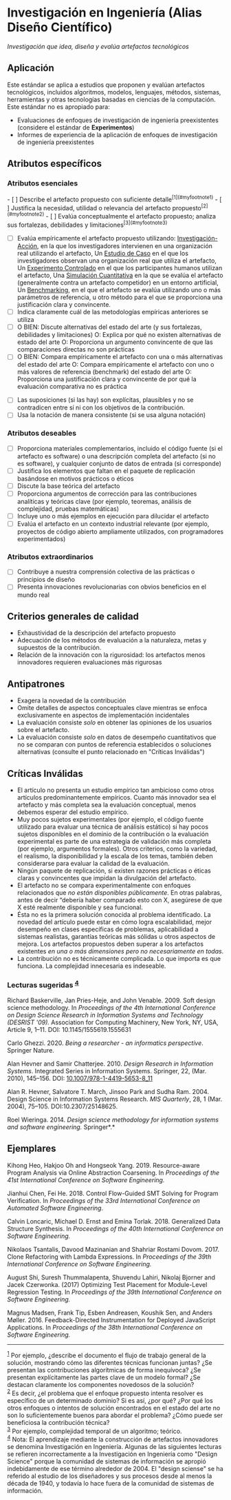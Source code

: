 # Investigación en Ingeniería (Alias Diseño Científico)
<standard name="Engineering Methods">

*Investigación que idea, diseña y evalúa artefactos tecnológicos*

## Aplicación

Este estándar se aplica a estudios que proponen y evalúan artefactos tecnológicos, incluidos algoritmos, modelos, lenguajes, métodos, sistemas, herramientas y otras tecnologías basadas en ciencias de la computación. Este estándar no es apropiado para:

-   Evaluaciones de enfoques de investigación de ingeniería preexistentes (considere el estándar de **Experimentos**)
-   Informes de experiencia de la aplicación de enfoques de investigación de ingeniería preexistentes

## Atributos específicos

### Atributos esenciales
<checklist name="Essential">

<intro>
- [ ]   Describe el artefacto propuesto con suficiente detalle<sup>[1](#myfootnote1)</sup>
- [ ]   Justifica la necesidad, utilidad o relevancia del artefacto propuesto<sup>[2](#myfootnote2)</sup>
- [ ]   Evalúa conceptualmente el artefacto propuesto; analiza sus fortalezas, debilidades y limitaciones<sup>[3](#myfootnote3)</sup>

<method>

- [ ]   Evalúa empíricamente el artefacto propuesto utilizando:
  [Investigación-Acción](https://github.com/juancarruthers/EmpiricalStandards/blob/master/docs/ES/ActionResearch_ES.md), en la que los investigadores intervienen en una organización real utilizando el artefacto,
  Un [Estudio de Caso](https://github.com/juancarruthers/EmpiricalStandards/blob/master/docs/ES/CaseStudy_ES.md) en el que los investigadores observan una organización real que utiliza el artefacto,
  Un [Experimento Controlado](https://github.com/juancarruthers/EmpiricalStandards/blob/master/docs/ES/Experiments_ES.md) en el que los participantes humanos utilizan el artefacto,
  Una [Simulación Cuantitativa](https://github.com/juancarruthers/EmpiricalStandards/blob/master/docs/ES/QuantitativeSimulation_ES.md) en la que se evalúa el artefacto (generalmente contra un artefacto competidor) en un entorno artificial,
  Un [Benchmarking](https://github.com/juancarruthers/EmpiricalStandards/edit/master/docs/Benchmarking.md), en el que el artefacto se evalúa utilizando uno o más parámetros de referencia, u otro método para el que se proporciona una justificación clara y convincente.
- [ ]   Indica claramente cuál de las metodologías empíricas anteriores se utiliza
- [ ]   O BIEN: Discute alternativas del estado del arte (y sus fortalezas, debilidades y limitaciones)
    O: Explica por qué no existen alternativas de estado del arte
    O: Proporciona un argumento convincente de que las comparaciones directas no son prácticas
- [ ]   O BIEN: Compara empíricamente el artefacto con una o más alternativas del estado del arte
    O: Compara empíricamente el artefacto con uno o más valores de referencia (benchmark) del estado del arte
    O: Proporciona una justificación clara y convincente de por qué la evaluación comparativa no es práctica

<results>


<discussion>


<other>

- [ ]   Las suposiciones (si las hay) son explícitas, plausibles y no se contradicen entre sí ni con los objetivos de la contribución.
- [ ]   Usa la notación de manera consistente (si se usa alguna notación)

</checklist>

### Atributos deseables
<checklist name="Desirable">

- [ ]   Proporciona materiales complementarios, incluido el código fuente (si el artefacto es software) o una descripción completa del artefacto (si no es software), y cualquier conjunto de datos de entrada (si corresponde)
- [ ]   Justifica los elementos que faltan en el paquete de replicación basándose en motivos prácticos o éticos
- [ ]   Discute la base teórica del artefacto
- [ ]   Proporciona argumentos de corrección para las contribuciones analíticas y teóricas clave (por ejemplo, teoremas, análisis de complejidad, pruebas matemáticas)
- [ ]   Incluye uno o más ejemplos en ejecución para dilucidar el artefacto
- [ ]   Evalúa el artefacto en un contexto industrial relevante (por ejemplo, proyectos de código abierto ampliamente utilizados, con programadores experimentados)

</checklist>
    
### Atributos extraordinarios
<checklist name="Extraordinary">

- [ ]   Contribuye a nuestra comprensión colectiva de las prácticas o principios de diseño
- [ ]   Presenta innovaciones revolucionarias con obvios beneficios en el mundo real
</checklist>
    
## Criterios generales de calidad

-   Exhaustividad de la descripción del artefacto propuesto
-   Adecuación de los métodos de evaluación a la naturaleza, metas y supuestos de la contribución.
-   Relación de la innovación con la rigurosidad: los artefactos menos innovadores requieren evaluaciones más rigurosas

## Antipatrones

-   Exagera la novedad de la contribución
-   Omite detalles de aspectos conceptuales clave mientras se enfoca exclusivamente en aspectos de implementación incidentales
-   La evaluación consiste *solo* en obtener las opiniones de los usuarios sobre el artefacto.
-   La evaluación consiste *solo* en datos de desempeño cuantitativos que no se comparan con puntos de referencia establecidos o soluciones alternativas (consulte el punto relacionado en "Críticas Inválidas")

## Críticas Inválidas

-   El artículo no presenta un estudio empírico tan ambicioso como otros artículos predominantemente empíricos. Cuanto más innovador sea el artefacto y más completa sea la evaluación conceptual, menos debemos esperar del estudio empírico.
-   Muy pocos sujetos experimentales (por ejemplo, el código fuente utilizado para evaluar una técnica de análisis estático) si hay pocos sujetos disponibles en el dominio de la contribución o la evaluación experimental es parte de una estrategia de validación más completa (por ejemplo, argumentos formales). Otros criterios, como la variedad, el realismo, la disponibilidad y la escala de los temas, también deben considerarse para evaluar la calidad de la evaluación.
-   Ningún paquete de replicación, si existen razones prácticas o éticas claras y convincentes que impidan la divulgación del artefacto.
-   El artefacto no se compara experimentalmente con enfoques relacionados que *no están disponibles públicamente*. En otras palabras, antes de decir “debería haber comparado esto con X, asegúrese de que X esté realmente disponible y sea funcional.
-   Ésta no es la primera solución conocida al problema identificado. La novedad del artículo puede estar en cómo logra escalabilidad, mejor desempeño en clases específicas de problemas, aplicabilidad a sistemas realistas, garantías teóricas más sólidas u otros aspectos de mejora. Los artefactos propuestos deben superar a los artefactos existentes *en una o más dimensiones pero no necesariamente en todas*.
-   La contribución no es técnicamente complicada. Lo que importa es que funciona. La complejidad innecesaria es indeseable.

### Lecturas sugeridas <sup>[4](#myfootnote4)</sup>

Richard Baskerville, Jan Pries-Heje, and John Venable. 2009. Soft design
science methodology. In *Proceedings of the 4th International Conference
on Design Science Research in Information Systems and Technology
(DESRIST '09).* Association for Computing Machinery, New York, NY, USA,
Article 9, 1–11. DOI: 10.1145/1555619.1555631

Carlo Ghezzi. 2020. *Being a researcher - an informatics perspective*.
Springer Nature.

Alan Hevner and Samir Chatterjee. 2010. *Design Research in Information
Systems*. Integrated Series in Information Systems. Springer, 22, (Mar.
2010), 145–156. DOI:
[10.1007/978-1-4419-5653-8_11](https://doi.org/10.1007/978-1-4419-5653-8_11)

Alan R. Hevner, Salvatore T. March, Jinsoo Park and Sudha Ram. 2004.
Design Science in Information Systems Research. *MIS Quarterly*, 28, 1
(Mar. 2004), 75–105. DOI:10.2307/25148625.

Roel Wieringa. 2014. *Design science methodology for information systems
and software engineering.* Springer*.*

## Ejemplares

Kihong Heo, Hakjoo Oh and Hongseok Yang. 2019. Resource-aware Program
Analysis via Online Abstraction Coarsening. In *Proceedings of the 41st
International Conference on Software Engineering.*

Jianhui Chen, Fei He. 2018. Control Flow-Guided SMT Solving for Program
Verification. In *Proceedings of the 33rd International Conference on
Automated Software Engineering*.

Calvin Loncaric, Michael D. Ernst and Emina Torlak. 2018. Generalized
Data Structure Synthesis. In *Proceedings of the 40th International
Conference on Software Engineering.*

Nikolaos Tsantalis, Davood Mazinanian and Shahriar Rostami Dovom. 2017.
Clone Refactoring with Lambda Expressions. In *Proceedings of the 39th
International Conference on Software Engineering.*

August Shi, Suresh Thummalapenta, Shuvendu Lahiri, Nikolaj Bjorner and
Jacek Czerwonka. (2017) Optimizing Test Placement for Module-Level
Regression Testing. In *Proceedings of the 39th International Conference
on Software Engineering.*

Magnus Madsen, Frank Tip, Esben Andreasen, Koushik Sen, and Anders
Møller. 2016. Feedback-Directed Instrumentation for Deployed JavaScript
Applications. In *Proceedings of the 38th International Conference on
Software Engineering.*

---
<footnote><sup>[1](#myfootnote1)</sup> Por ejemplo, ¿describe el documento el flujo de trabajo general de la solución, mostrando cómo las diferentes técnicas funcionan juntas? ¿Se presentan las contribuciones algorítmicas de forma inequívoca? ¿Se presentan explícitamente las partes clave de un modelo formal? ¿Se destacan claramente los componentes novedosos de la solución?</footnote><br>
<footnote><sup>[2](#myfootnote2)</sup> Es decir, ¿el problema que el enfoque propuesto intenta resolver es específico de un determinado dominio? Si es así, ¿por qué? ¿Por qué los otros enfoques o intentos de solución encontrados en el estado del arte no son lo suficientemente buenos para abordar el problema? ¿Cómo puede ser beneficiosa la contribución técnica?</footnote><br>
<footnote><sup>[3](#myfootnote3)</sup> Por ejemplo, complejidad temporal de un algoritmo; teórico.</footnote><br>
<footnote><sup>[4](#myfootnote4)</sup>  Nota: El aprendizaje mediante la construcción de artefactos innovadores se denomina Investigación en Ingeniería. Algunas de las siguientes lecturas se refieren incorrectamente a la Investigación en Ingeniería como "Design Science" porque la comunidad de sistemas de información se apropió indebidamente de ese término alrededor de 2004. El "design sciense" se ha referido al estudio de los diseñadores y sus procesos desde al menos la década de 1940, y todavía lo hace fuera de la comunidad de sistemas de información.</footnote><br>
</standard>